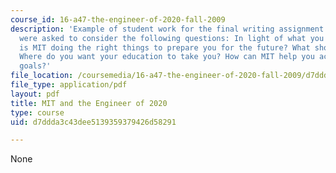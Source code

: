 ```yaml
---
course_id: 16-a47-the-engineer-of-2020-fall-2009
description: 'Example of student work for the final writing assignment of the course.  Students
  were asked to consider the following questions: In light of what you have learned,
  is MIT doing the right things to prepare you for the future? What should MIT do?
  Where do you want your education to take you? How can MIT help you achieve these
  goals?'
file_location: /coursemedia/16-a47-the-engineer-of-2020-fall-2009/d7ddda3c43dee5139359379426d58291_MIT16_A47F09_sw1.pdf
file_type: application/pdf
layout: pdf
title: MIT and the Engineer of 2020
type: course
uid: d7ddda3c43dee5139359379426d58291

---
```

None